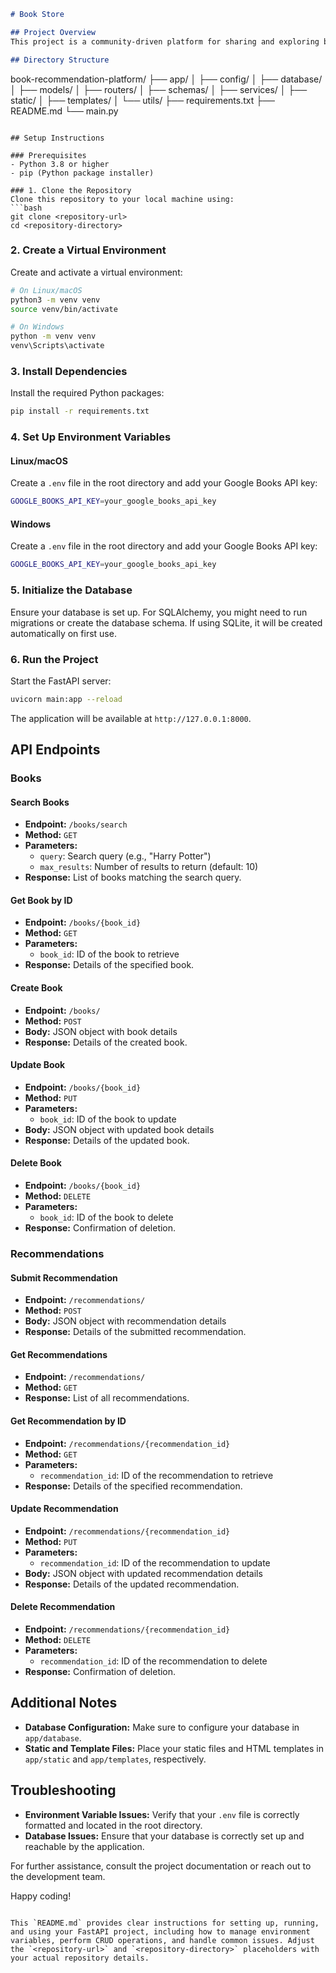 ```markdown
# Book Store

## Project Overview
This project is a community-driven platform for sharing and exploring book recommendations. It uses FastAPI for the backend and integrates with the Google Books API to fetch book data. The project includes functionalities for submitting and managing book recommendations, searching for books, and handling user interactions.

## Directory Structure
```
book-recommendation-platform/
├── app/
│   ├── config/
│   ├── database/
│   ├── models/
│   ├── routers/
│   ├── schemas/
│   ├── services/
│   ├── static/
│   ├── templates/
│   └── utils/
├── requirements.txt
├── README.md
└── main.py
```

## Setup Instructions

### Prerequisites
- Python 3.8 or higher
- pip (Python package installer)

### 1. Clone the Repository
Clone this repository to your local machine using:
```bash
git clone <repository-url>
cd <repository-directory>
```

### 2. Create a Virtual Environment
Create and activate a virtual environment:
```bash
# On Linux/macOS
python3 -m venv venv
source venv/bin/activate

# On Windows
python -m venv venv
venv\Scripts\activate
```

### 3. Install Dependencies
Install the required Python packages:
```bash
pip install -r requirements.txt
```

### 4. Set Up Environment Variables

#### Linux/macOS
Create a `.env` file in the root directory and add your Google Books API key:
```bash
GOOGLE_BOOKS_API_KEY=your_google_books_api_key
```

#### Windows
Create a `.env` file in the root directory and add your Google Books API key:
```bash
GOOGLE_BOOKS_API_KEY=your_google_books_api_key
```

### 5. Initialize the Database
Ensure your database is set up. For SQLAlchemy, you might need to run migrations or create the database schema. If using SQLite, it will be created automatically on first use.

### 6. Run the Project
Start the FastAPI server:
```bash
uvicorn main:app --reload
```

The application will be available at `http://127.0.0.1:8000`.

## API Endpoints

### Books

#### Search Books
- **Endpoint:** `/books/search`
- **Method:** `GET`
- **Parameters:**
  - `query`: Search query (e.g., "Harry Potter")
  - `max_results`: Number of results to return (default: 10)
- **Response:** List of books matching the search query.

#### Get Book by ID
- **Endpoint:** `/books/{book_id}`
- **Method:** `GET`
- **Parameters:**
  - `book_id`: ID of the book to retrieve
- **Response:** Details of the specified book.

#### Create Book
- **Endpoint:** `/books/`
- **Method:** `POST`
- **Body:** JSON object with book details
- **Response:** Details of the created book.

#### Update Book
- **Endpoint:** `/books/{book_id}`
- **Method:** `PUT`
- **Parameters:**
  - `book_id`: ID of the book to update
- **Body:** JSON object with updated book details
- **Response:** Details of the updated book.

#### Delete Book
- **Endpoint:** `/books/{book_id}`
- **Method:** `DELETE`
- **Parameters:**
  - `book_id`: ID of the book to delete
- **Response:** Confirmation of deletion.

### Recommendations

#### Submit Recommendation
- **Endpoint:** `/recommendations/`
- **Method:** `POST`
- **Body:** JSON object with recommendation details
- **Response:** Details of the submitted recommendation.

#### Get Recommendations
- **Endpoint:** `/recommendations/`
- **Method:** `GET`
- **Response:** List of all recommendations.

#### Get Recommendation by ID
- **Endpoint:** `/recommendations/{recommendation_id}`
- **Method:** `GET`
- **Parameters:**
  - `recommendation_id`: ID of the recommendation to retrieve
- **Response:** Details of the specified recommendation.

#### Update Recommendation
- **Endpoint:** `/recommendations/{recommendation_id}`
- **Method:** `PUT`
- **Parameters:**
  - `recommendation_id`: ID of the recommendation to update
- **Body:** JSON object with updated recommendation details
- **Response:** Details of the updated recommendation.

#### Delete Recommendation
- **Endpoint:** `/recommendations/{recommendation_id}`
- **Method:** `DELETE`
- **Parameters:**
  - `recommendation_id`: ID of the recommendation to delete
- **Response:** Confirmation of deletion.

## Additional Notes

- **Database Configuration:** Make sure to configure your database in `app/database`.
- **Static and Template Files:** Place your static files and HTML templates in `app/static` and `app/templates`, respectively.

## Troubleshooting

- **Environment Variable Issues:** Verify that your `.env` file is correctly formatted and located in the root directory.
- **Database Issues:** Ensure that your database is correctly set up and reachable by the application.

For further assistance, consult the project documentation or reach out to the development team.

Happy coding!
```

This `README.md` provides clear instructions for setting up, running, and using your FastAPI project, including how to manage environment variables, perform CRUD operations, and handle common issues. Adjust the `<repository-url>` and `<repository-directory>` placeholders with your actual repository details.